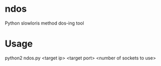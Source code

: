 # ndos
Python slowloris method dos-ing tool

# Usage
python2 ndos.py \<target ip\> \<target port\> \<number of sockets to use\>
